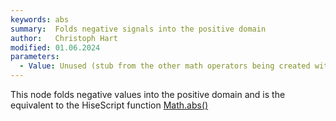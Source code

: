 ```yaml
---
keywords: abs
summary:  Folds negative signals into the positive domain
author:   Christoph Hart
modified: 01.06.2024
parameters:
  - Value: Unused (stub from the other math operators being created with the same base node)
---
```

  
This node folds negative values into the positive domain and is the equivalent to the HiseScript function [Math.abs()](/scripting/scripting-api/math#abs)



